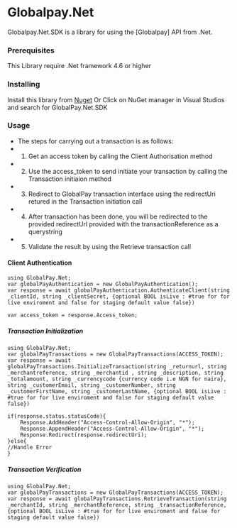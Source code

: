 # Globalpay.Net

Globalpay.Net.SDK is a library for using the [Globalpay] API from .Net.


### Prerequisites

 This Library require .Net framework 4.6 or higher



### Installing
 Install this library from [Nuget](https://www.nuget.org/packages/Globalpay.Net.SDK)
 Or Click on NuGet manager in Visual Studios and search for GlobalPay.Net.SDK

### Usage
*    The steps for carrying out a transaction is as follows:
*    1. Get an access token by calling the Client Authorisation method
*    2. Use the access_token to send initiate your transaction by calling the Transaction initiaion method
*    3. Redirect to GlobalPay transaction interface using the redirectUri retured in the Transaction initiation call
*    4. After transaction has been done, you will be redirected to the provided redirectUrl provided with the transactionReference as a querystring
*    5. Validate the result by using the Retrieve transaction call


#### Client Authentication
    using GlobalPay.Net;
    var globalPayAuthentication = new GlobalPayAuthentication();
    var response = await globalPayAuthentication.AuthenticateClient(string _clientId, string _clientSecret, {optional BOOL isLive : #true for for live enviroment and false for staging default value false})

    var access_token = response.Access_token;


##### Transaction Initialization
    using GlobalPay.Net;
    var globalPayTransactions = new GlobalPayTransactions(ACCESS_TOKEN);
    var response = await globalPayTransactions.InitializeTransaction(string _returnurl, string _merchantreference, string _merchantid , string _description, string _totalamount, string _currencycode {currency code i.e NGN for naira}, string _customerEmail, string _customerNumber, string _customerFirstName, string _customerLastName, {optional BOOL isLive : #true for for live enviroment and false for staging default value false})

    if(response.status.statusCode){
        Response.AddHeader("Access-Control-Allow-Origin", "*");
        Response.AppendHeader("Access-Control-Allow-Origin", "*");
		Response.Redirect(response.redirectUri);
    }else{
	//Handle Error
	}

##### Transaction Verification
    using GlobalPay.Net;
    var globalPayTransactions = new GlobalPayTransactions(ACCESS_TOKEN);
    var response = await globalPayTransactions.RetrieveTransaction(string _merchantId, string _merchantReference, string _transactionReference, {optional BOOL isLive : #true for for live enviroment and false for staging default value false})

